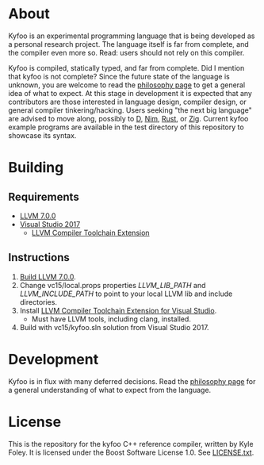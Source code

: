 # About
Kyfoo is an experimental programming language that is being developed as a personal research project. The language itself is far from complete, and the compiler even more so. Read: users should not rely on this compiler.

Kyfoo is compiled, statically typed, and far from complete. Did I mention that kyfoo is not complete? Since the future state of the language is unknown, you are welcome to read the [philosophy page](doc/PHILOSOPHY.md) to get a general idea of what to expect. At this stage in development it is expected that any contributors are those interested in language design, compiler design, or general compiler tinkering/hacking. Users seeking "the next big language" are advised to move along, possibly to [D](http://dlang.org), [Nim](https://nim-lang.org), [Rust](https://www.rust-lang.org), or [Zig](https://ziglang.org). Current kyfoo example programs are available in the test directory of this repository to showcase its syntax.

# Building
## Requirements
- [LLVM 7.0.0](http://releases.llvm.org/download.html#7.0.0)
- [Visual Studio 2017](https://www.visualstudio.com/downloads)
    - [LLVM Compiler Toolchain Extension](https://marketplace.visualstudio.com/items?itemName=LLVMExtensions.llvm-toolchain)

## Instructions
1. [Build LLVM 7.0.0](http://llvm.org/docs/CMake.html).
2. Change vc15/local.props properties *LLVM_LIB_PATH* and *LLVM_INCLUDE_PATH* to point to your local LLVM lib and include directories.
3. Install [LLVM Compiler Toolchain Extension for Visual Studio](https://marketplace.visualstudio.com/items?itemName=LLVMExtensions.llvm-toolchain).
    - Must have LLVM tools, including clang, installed.
4. Build with vc15/kyfoo.sln solution from Visual Studio 2017.

# Development
Kyfoo is in flux with many deferred decisions. Read the [philosophy page](doc/PHILOSOPHY.md) for a general understanding of what to expect from the language.

# License
This is the repository for the kyfoo C++ reference compiler, written by Kyle Foley. It is licensed under the Boost Software License 1.0. See [LICENSE.txt](LICENSE.txt).
